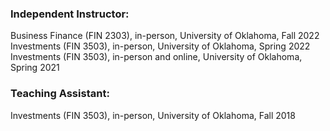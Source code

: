 ### Independent Instructor:
Business Finance (FIN 2303), in-person, University of Oklahoma, Fall 2022\
Investments (FIN 3503), in-person, University of Oklahoma, Spring 2022\
Investments (FIN 3503), in-person and online, University of Oklahoma, Spring 2021

### Teaching Assistant:
Investments (FIN 3503), in-person, University of Oklahoma, Fall 2018 
